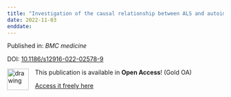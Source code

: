 ```yaml
---
title: "Investigation of the causal relationship between ALS and autoimmune disorders: a Mendelian randomization study."
date: 2022-11-03
enddate:
---
```


Published in: *BMC medicine*

DOI: [10.1186/s12916-022-02578-9](https://doi.org/10.1186/s12916-022-02578-9)

<img src="https://upload.wikimedia.org/wikipedia/commons/thumb/7/77/Open_Access_logo_PLoS_transparent.svg/800px-Open_Access_logo_PLoS_transparent.svg.png" alt="drawing" width="50" align="left"/> &nbsp;&nbsp;&nbsp;This publication is available in **Open Access**! (Gold OA)

&nbsp;&nbsp;&nbsp;<a href="https://bmcmedicine.biomedcentral.com/counter/pdf/10.1186/s12916-022-02578-9">Access it freely here</a>

